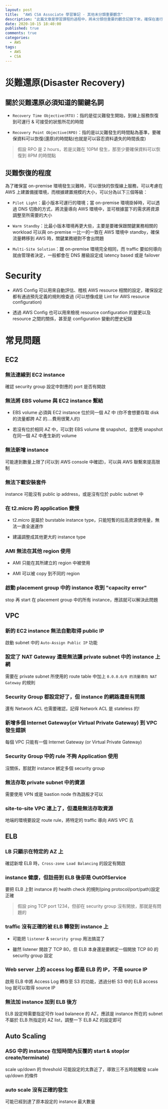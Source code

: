 ```yaml
---
layout: post
title:  "AWS CSA Associate 學習筆記 - 其他未分類重要觀念"
description: "此篇文章是學習課程的過程中，將未分類但重要的觀念記錄下來，確保在進行相關架構思考 & 規劃時不會有所遺漏；或是遇到特定狀況時有個排查的正確思路"
date: 2020-10-15 18:40:00
published: true
comments: true
categories:
  - AWS
tags:
  - AWS
  - CSA
---
```



災難還原(Disaster Recovery)
==========================

## 關於災難還原必須知道的關鍵名詞

- `Recovery Time Objective(RTO)`：指的是從災難發生開始，到線上服務恢復到可運行 & 可接受的狀態所花的時間

- `Recovery Point Objective(RPO)`：指的是以災難發生的時間點為基準，要確保資料可以恢復(還原)的時間點(也就是可以容忍資料遺失的時間長度)
> 假設 RPO 是 2 hours，若是災難在 10PM 發生，那至少要確保資料可以恢復到 8PM 的時間點

## 災難恢復的程度

為了確保當 on-premise 環境發生災難時，可以很快的恢復線上服務，可以考慮在 AWS 上建置備援環境，而根據建置規模的大小，可以分為以下三個等級：

- `Pilot Light`：最小版本可運行的環境；當 on-premise 環境掛掉時，可以透過 DNS 切換的方式，將流量導向 AWS 環境中，並可根據當下的需求將資源調整至所需要的大小

- `Warm Standby`：比最小版本環境再更大些，主要是要確保跟關鍵業務相關的 workload 可以與 on-premise 一比一的一致在 AWS 環境中 standby，確保流量轉移到 AWS 時，關鍵業務絕對不會出問題

- `Multi-Site Solution`：跟 on-premise 環境完全相同，而 traffic 要如何導向就由管理者決定，一般都會在 DNS 層級設定成 latency based 或是 failover


Security
========

- AWS Config 可以用來自動評估、稽核 AWS resource 相關的設定，確保設定都有通過預先定義的規則檢查過 (可以想像成是 Lint for AWS resource configuration)

- 透過 AWS Config 也可以用來檢視 resource configuration 的變更以及 resource 之間的關係，甚至是 configuration 變動的歷史紀錄



常見問題
=======

## EC2

### 無法連線到 EC2 instance

確認 security group 設定中對應的 port 是否有開啟

### 無法將 EBS volume 與 EC2 instance 繫結

- EBS volume 必須與 EC2 instance 位於同一個 AZ 中 (你不會想要存取 disk 的流量都跨 AZ 的....費用很驚人的)

- 若沒有位於相同 AZ 中，可以對 EBS volume 做 snapshot，並使用 snapshot 在同一個 AZ 中產生新的 volume

### 無法新增 instance

可能達到數量上限了(可以到 AWS console 中確認)，可以與 AWS 聯繫來提高限制

### 無法下載安裝套件

instance 可能沒有 public ip address，或是沒有位於 public subnet 中

### 在 t2.micro 的 application 變慢

- t2.micro 是屬於 burstable instance type，只能短暫的拉高資源使用量，無法一直全速運作

- 建議調整成其他更大的 instance type

### AMI 無法在其他 region 使用

- AMI 只能在其所建立的 region 中被使用

- AMI 可以被 copy 到不同的 region

### 啟動 placement group 中的 instance 收到 "capacity error"

stop 再 start 在 placement group 中的所有 instance，應該就可以解決此問題


## VPC

### 新的 EC2 instance 無法自動取得 public IP

啟動 subnet 中的 `Auto-Assign Public IP` 功能

### 設定了 NAT Gateway 還是無法讓 private subnet 中的 instance 上網

需要在 private subnet 所使用的 route table 中加上 `0.0.0.0/0 的流量導向 NAT Gateway` 的規則

### Security Group 都設定好了，但 instance 的網路還是有問題

還有 Network ACL 也需要確認，記得 Network ACL 是 stateless 的!

### 新增多個 Internet Gateway(or Virtual Private Gateway) 到 VPC 發生錯誤

每個 VPC 只能有一個 Internet Gateway (or Virtual Private Gateway)

### Security Group 中的 rule 不夠 Application 使用

沒關係，那就對 instance 綁定多個 security group

### 無法存取 private subnet 中的資源

需要使用 VPN 或是 bastion node 作為跳板才可以

### site-to-site VPC 連上了，但還是無法存取資源

地端的環境要設定 route rule，將特定的 traffic 導向 AWS VPC 去


## ELB

### LB 只顯示在特定的 AZ 上

確認新增 ELB 時，`Cross-zone Load Balancing` 的設定有開啟

### instance 健康，但註冊到 ELB 後卻是 OutOfService

要把 ELB 上對 instance 的 health check 的規則(ping protocol/port/path)設定正確
> 假設 ping TCP port 1234，但卻在 security group 沒有開放，那就是有問題的

### traffic 沒有正確的被 ELB 轉發到 instance 上

- 可能把 `listener` & `security group` 用法搞混了

- 雖然 listener 開啟了 TCP 80，但 ELB 本身還是要綁定一個開放 TCP 80 的 security group 設定

### Web server 上的 access log 都是 ELB 的 IP，不是 source IP

啟用 ELB 中將 Access Log 轉存至 S3 的功能，透過分析 S3 中的 ELB access log 就可以取得 source IP

### 無法加 instance 加到 ELB 後方

ELB 設定時需要指定可作 load balanece 的 AZ，應該是 instance 所在的 subnet 不屬於 ELB 所指定的 AZ list，調整一下 ELB AZ 的設定即可


## Auto Scaling

### ASG 中的 instance 在短時間內反覆的 start & stop(or create/terminate)

scale up/down 的 threshold 可能設定的太靠近了，導致三不五時就觸發 scale up/down 的條件

### auto scale 沒有正確的發生

可能已經到達了原本設定的 instance 最大數量